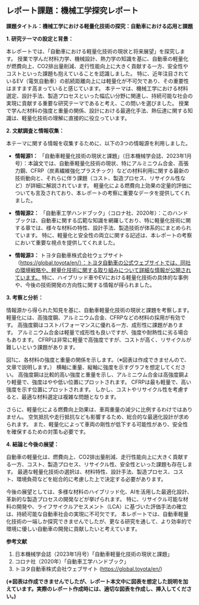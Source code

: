 ## レポート課題：機械工学探究レポート

**課題タイトル：機械工学における軽量化技術の探究：自動車における応用と課題**

**1. 研究テーマの設定と背景：**

本レポートでは、「自動車における軽量化技術の現状と将来展望」を探究します。  授業で学んだ材料力学、機械設計、熱力学の知識を基に、自動車の軽量化が燃費向上、CO2排出量削減、走行性能向上に大きく貢献する一方、安全性やコストといった課題も抱えていることを認識しました。  特に、近年注目されているEV（電気自動車）の航続距離向上には軽量化が不可欠であり、その重要性はますます高まっていると感じています。  本テーマは、機械工学における材料選定、設計手法、製造プロセスといった幅広い分野に関連し、持続可能な社会の実現に貢献する重要な研究テーマであると考え、この問いを選びました。  授業で学んだ材料の強度と重量の関係、設計における最適化手法、熱伝達に関する知識は、軽量化技術の理解に直接的に役立っています。


**2. 文献調査と情報収集：**

本テーマに関する情報を収集するために、以下の3つの情報源を利用しました。

* **情報源1：**  「自動車軽量化技術の現状と課題」（日本機械学会誌、2023年1月号）：本論文では、自動車軽量化技術の現状、特にアルミニウム合金、高張力鋼、CFRP（炭素繊維強化プラスチック）などの材料利用に関する最新の技術動向と、それらに伴う課題（コスト、製造プロセス、リサイクル性など）が詳細に解説されています。  軽量化による燃費向上効果の定量的評価についても言及されており、本レポートの考察に重要なデータを提供してくれました。

* **情報源2：**  「自動車工学ハンドブック」（コロナ社、2020年）：このハンドブックは、自動車に関する広範な知識を網羅しており、特に軽量化技術に関する章では、様々な材料の特性、設計手法、製造技術が体系的にまとめられています。  特に、軽量化と安全性の両立に関する記述は、本レポートの考察において重要な視点を提供してくれました。

* **情報源3：**  トヨタ自動車株式会社ウェブサイト（https://global.toyota/en/）：トヨタ自動車の公式ウェブサイトでは、同社の環境戦略や、軽量化技術に関する取り組みについて詳細な情報が公開されています。  特に、ハイブリッド車やEVにおける軽量化技術の具体的な事例や、今後の技術開発の方向性に関する情報が得られました。


**3. 考察と分析：**

情報源から得られた知見を基に、自動車軽量化技術の現状と課題を考察します。  軽量化には、高強度鋼、アルミニウム合金、CFRPなどの材料の採用が有効です。  高強度鋼はコストパフォーマンスに優れる一方、成形性に課題があります。  アルミニウム合金は軽量で成形性も良いですが、強度や耐熱性に劣る場合もあります。  CFRPは非常に軽量で高強度ですが、コストが高く、リサイクルが難しいという課題があります。

図1に、各材料の強度と重量の関係を示します。（※図表は作成できませんので、文章で説明します。）  横軸に重量、縦軸に強度を示すグラフを想定してください。  高強度鋼は比較的高い強度と重量を示し、アルミニウム合金は高強度鋼より軽量で、強度はやや低い位置にプロットされます。  CFRPは最も軽量で、高い強度を示す位置にプロットされます。  しかし、コストやリサイクル性を考慮すると、最適な材料選定は複雑な問題となります。

さらに、軽量化による燃費向上効果は、車両重量の減少に比例するわけではありません。  空気抵抗や走行抵抗なども影響するため、総合的な最適化設計が求められます。  また、軽量化によって車両の剛性が低下する可能性があり、安全性を確保するための対策も必要です。


**4. 結論と今後の展望：**

自動車の軽量化は、燃費向上、CO2排出量削減、走行性能向上に大きく貢献する一方、コスト、製造プロセス、リサイクル性、安全性といった課題も存在します。  最適な軽量化技術の選択は、材料特性、設計手法、製造プロセス、コスト、環境負荷などを総合的に考慮した上で決定する必要があります。

今後の展望としては、多様な材料のハイブリッド化、AIを活用した最適化設計、革新的な製造プロセスの開発などが挙げられます。  特に、リサイクル可能な材料の開発や、ライフサイクルアセスメント（LCA）に基づいた評価手法の確立は、持続可能な自動車社会の実現に不可欠です。  本レポートでは、自動車軽量化技術の一端しか探究できませんでしたが、更なる研究を通して、より効率的で環境に優しい自動車の開発に貢献したいと考えています。


**参考文献**

1. 日本機械学会誌（2023年1月号）「自動車軽量化技術の現状と課題」
2. コロナ社（2020年）「自動車工学ハンドブック」
3. トヨタ自動車株式会社ウェブサイト (https://global.toyota/en/)


**(※図表は作成できませんでしたが、レポート本文中に図表を想定した説明を加えています。実際のレポート作成時には、適切な図表を作成し、挿入してください。)**
